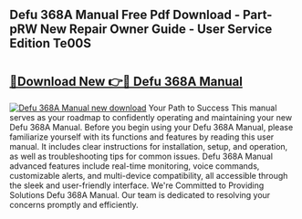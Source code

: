 ## Defu 368A Manual Free Pdf Download - Part-pRW New Repair Owner Guide - User Service Edition Te00S

# <h2><a href="http://cf22843.oget.top/?id=Defu+368A+Manual">🔗Download New 👉🔴 Defu 368A Manual</a></h2>

[![Defu 368A Manual new download](https://i.imgur.com/5g1atiW.png)](http://cf22843.oget.top/?id=Defu+368A+Manual)
Your Path to Success This manual serves as your roadmap to confidently operating and maintaining your new Defu 368A Manual. Before you begin using your Defu 368A Manual, please familiarize yourself with its functions and features by reading this user manual. It includes clear instructions for installation, setup, and operation, as well as troubleshooting tips for common issues. Defu 368A Manual advanced features include real-time monitoring, voice commands, customizable alerts, and multi-device compatibility, all accessible through the sleek and user-friendly interface. We're Committed to Providing Solutions Defu 368A Manual. Our team is dedicated to resolving your concerns promptly and efficiently.
